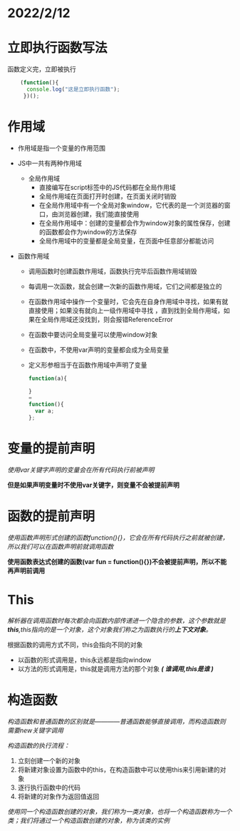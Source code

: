 # 2022/2/12
# 立即执行函数写法

函数定义完，立即被执行
``` javascript
	(function(){ 
      console.log("这是立即执行函数");
     })();
```
# 作用域

- 作用域是指一个变量的作用范围
- JS中一共有两种作用域
  - 全局作用域
    - 直接编写在script标签中的JS代码都在全局作用域
    - 全局作用域在页面打开时创建，在页面关闭时销毁
    - 在全局作用域中有一个全局对象window，它代表的是一个浏览器的窗口，由浏览器创建，我们能直接使用
    - 在全局作用域中：创建的变量都会作为window对象的属性保存，创建的函数都会作为window的方法保存
    - 全局作用域中的变量都是全局变量，在页面中任意部分都能访问

- 函数作用域
    - 调用函数时创建函数作用域，函数执行完毕后函数作用域销毁
    - 每调用一次函数，就会创建一次新的函数作用域，它们之间都是独立的
  - 在函数作用域中操作一个变量时，它会先在自身作用域中寻找，如果有就直接使用；如果没有就向上一级作用域中寻找 ，直到找到全局作用域，如果在全局作用域还没找到，则会报错ReferenceError
  - 在函数中要访问全局变量可以使用window对象
  - 在函数中，不使用var声明的变量都会成为全局变量
  - 定义形参相当于在函数作用域中声明了变量

    ```javascript 
    function(a){

    }
    = 
    function(){
      var a;
    };
  
    ```


# 变量的提前声明

*使用var关键字声明的变量会在所有代码执行前被声明*

**但是如果声明变量时不使用var关键字，则变量不会被提前声明**

# 函数的提前声明

*使用函数声明形式创建的函数function(){}，它会在所有代码执行之前就被创建，所以我们可以在函数声明前就调用函数*

**使用函数表达式创建的函数(var fun = function(){})不会被提前声明，所以不能再声明前调用**


# This

*解析器在调用函数时每次都会向函数内部传递进一个隐含的参数，这个参数就是**this**,this指向的是一个对象，这个对象我们称之为函数执行的**上下文对象**。*

根据函数的调用方式不同，this会指向不同的对象
  - 以函数的形式调用是，this永远都是指向window
  - 以方法的形式调用是，this就是调用方法的那个对象 
    ***( 谁调用,this是谁 )***


# 构造函数

*构造函数和普通函数的区别就是————普通函数能够直接调用，而构造函数则需要new关键字调用*

*构造函数的执行流程：*
1. 立刻创建一个新的对象
2. 将新建对象设置为函数中的this，在构造函数中可以使用this来引用新建的对象
3. 逐行执行函数中的代码
4. 将新建的对象作为返回值返回

*使用同一个构造函数创建的对象，我们称为一类对象，也将一个构造函数称为一个类；我们将通过一个构造函数创建的对象，称为该类的实例*

